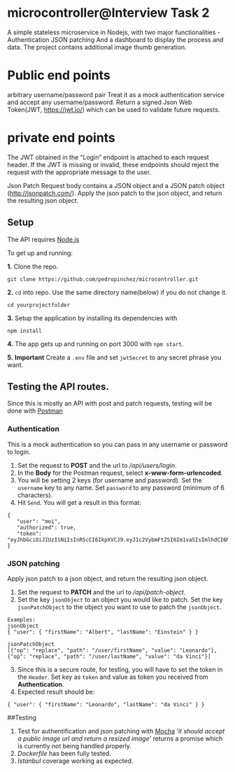 # microcontroller@Interview Task 2

A simple stateless microservice in Nodejs, with two major functionalities -  Authentication JSON patching And a dashboard to display the process and data. The project contains additional image thumb generation.

# Public end points

arbitrary username/password pair Treat it as a mock authentication service and accept any username/password. Return a signed Json Web Token(JWT, https://jwt.io/) which can be used to validate future requests.

# private end points

The JWT obtained in the “Login” endpoint is attached to each request header. If the JWT is missing or invalid, these endpoints should reject the request with the appropriate message to the user.

 Json Patch Request body contains a JSON object and a JSON patch object (http://jsonpatch.com/). Apply the json patch to the json object, and return the resulting json object.



## Setup

The API requires [Node.js](https://nodejs.org/en/download/)

To get up and running: 

**1.** Clone the repo.
```
git clone https://github.com/pedropinchez/microcontroller.git
```

**2.**  ```cd``` into repo. Use the same directory name(below) if you do not change it.
```
cd yourprojectfolder
```

**3.**  Setup the application by installing its dependencies with
```
npm install
```

**4.**  The app gets up and running on port 3000 with ```npm start```.

**5.**  **Important** Create a ```.env``` file and set ```jwtSecret``` to any secret phrase you want.
 
 
 ## Testing the API routes.

Since this is mostly an API with post and patch requests, testing will be done with [Postman](https://www.getpostman.com/)

### Authentication
This is a mock authentication so you can pass in any username or password to login.
 1. Set the request to **POST** and the url to _/api/users/login_. 
 2. In the **Body** for the Postman request, select **x-www-form-urlencoded**.
 3. You will be setting 2 keys (for username and password). Set the ```username``` key to any name. Set ```password``` to any password (minimum of 6 characters).
 4. Hit ```Send```. You will get a result in this format:
 ```
 {
    "user": "moi",
    "authorized": true,
    "token": "eyJhbGciOiJIUzI1NiIsInR5cCI6IkpXVCJ9.eyJ1c2VybmFtZSI6Im1vaSIsImlhdCI6MTUzMjAwNDkwMSwiZXhwIjoxNTMyMDI2NTAxfQ.sonItbpZ_yKsRLDXNfDqwN6yN5VbdMVDhgKAMxDmPFY"
}
 ```


 ### JSON patching
Apply json patch to a json object, and return the resulting json object.
 1. Set the request to **PATCH** and the url to _/api/patch-object_.
 2. Set the key ```jsonObject``` to an object you would like to patch. Set the key ```jsonPatchObject``` to the object you want to use to patch the ```jsonObject```.
 ```
 Examples:
 jsonObject
 { "user": { "firstName": "Albert", "lastName": "Einstein" } }

 jsonPatchObject
 [{"op": "replace", "path": "/user/firstName", "value": "Leonardo"}, {"op": "replace", "path": "/user/lastName", "value": "da Vinci"}]
 ```
 3. Since this is a secure route, for testing, you will have to set the token in the ```Header```. Set key as ```token``` and value as token you received from **Authentication**.
 4. Expected result should be:
 ```
 { "user": { "firstName": "Leonardo", "lastName": "da Vinci" } }
 ```

##Testing
 1. Test for authentification and json patching with [Mocha](https://mochajs.org/) _'it should accept a public image url and return a resized image'_ returns a promise which is currently not being handled properly.
 2. _Dockerfile_ has been fully tested.
 3. _Istanbul_ coverage working as expected.
